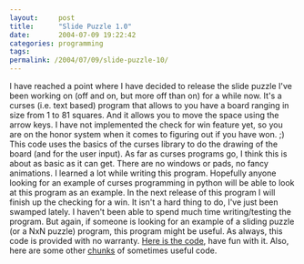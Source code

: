 ```yaml
---
layout:     post
title:      "Slide Puzzle 1.0"
date:       2004-07-09 19:22:42
categories: programming
tags:  
permalink: /2004/07/09/slide-puzzle-10/
---
```

I have reached a point where I have decided to release the slide puzzle I've been working on (off and on, but more off than on) for a while now. It's a curses (i.e. text based) program that allows to you have a board ranging in size from 1 to 81 squares. And it allows you to move the space using the arrow keys. I have not implemented the check for win feature yet, so you are on the honor system when it comes to figuring out if you have won. ;) This code uses the basics of the curses library to do the drawing of the board (and for the user input). As far as curses programs go, I think this is about as basic as it can get. There are no windows or pads, no fancy animations. I learned a lot while writing this program. Hopefully anyone looking for an example of curses programming in python will be able to look at this program as an example. In the next release of this program I will finish up the checking for a win. It isn't a hard thing to do, I've just been swamped lately. I haven't been able to spend much time writing/testing the program. But again, if someone is looking for an example of a sliding puzzle (or a NxN puzzle) program, this program might be useful. As always, this code is provided with no warranty. [Here is the code](http://www.geocities.com/nloadholtes/code/slidepuzzle.py.html), have fun with it. Also, here are some other [chunks](http://www.geocities.com/nloadholtes/code.html) of sometimes useful code.
